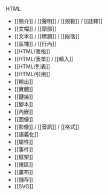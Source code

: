 HTML
- [[簡介]] / [[聲明]] / [[規範]] / [[註釋]]
- [[文檔]] / [[頭部]]
- [[文本]] / [[標題]] / [[段落]]
- [[區塊]] / [[行內]]
- [[HTML/表格]]
- [[HTML/表單]] / [[輸入]]
- [[HTML/列表]]
- [[HTML/引用]]
- [[輸出]]
- [[實體]]
- [[鏈接]]
- [[腳本]]
- [[內嵌]]
- [[圖像]]
- [[影像]] / [[音訊]] / [[格式]]
- [[語義化]]
- [[屬性]]
- [[事件]]
- [[框架]]
- [[視區]]
- [[畫布]]
- [[儲存]]
- [[SVG]]